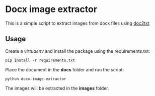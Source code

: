 # Docx image extractor

This is a simple script to extract images from docx files using [doc2txt](https://pypi.python.org/pypi/docx2txt/)

## Usage

Create a *virtuaenv* and install the package using the requirements.txt:
```
pip install -r requirements.txt
```

Place the document in the **docs** folder and run the script:
```
python docx-image-extractor
```

The images will be extracted in the **images** folder.
